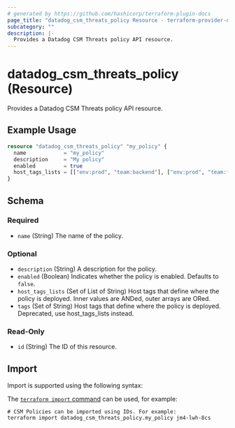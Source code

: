 ```yaml
---
# generated by https://github.com/hashicorp/terraform-plugin-docs
page_title: "datadog_csm_threats_policy Resource - terraform-provider-datadog"
subcategory: ""
description: |-
  Provides a Datadog CSM Threats policy API resource.
---
```


# datadog_csm_threats_policy (Resource)

Provides a Datadog CSM Threats policy API resource.

## Example Usage

```terraform
resource "datadog_csm_threats_policy" "my_policy" {
  name            = "my_policy"
  description     = "My policy"
  enabled         = true
  host_tags_lists = [["env:prod", "team:backend"], ["env:prod", "team:frontend"]]
}
```

<!-- schema generated by tfplugindocs -->
## Schema

### Required

- `name` (String) The name of the policy.

### Optional

- `description` (String) A description for the policy.
- `enabled` (Boolean) Indicates whether the policy is enabled. Defaults to `false`.
- `host_tags_lists` (Set of List of String) Host tags that define where the policy is deployed. Inner values are ANDed, outer arrays are ORed.
- `tags` (Set of String) Host tags that define where the policy is deployed. Deprecated, use host_tags_lists instead.

### Read-Only

- `id` (String) The ID of this resource.

## Import

Import is supported using the following syntax:

The [`terraform import` command](https://developer.hashicorp.com/terraform/cli/commands/import) can be used, for example:

```shell
# CSM Policies can be imported using IDs. For example:
terraform import datadog_csm_threats_policy.my_policy jm4-lwh-8cs
```
